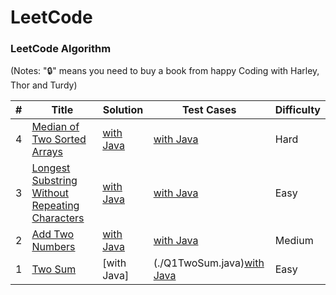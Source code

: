 LeetCode
========

### LeetCode Algorithm

(Notes: "🔒" means you need to buy a book from happy Coding with Harley, Thor and Turdy)


| # | Title | Solution | Test Cases | Difficulty |
|---| ----- | -------- | ---------- | ---------- |
|4|[Median of Two Sorted Arrays](https://leetcode.com/problems/median-of-two-sorted-arrays/)|[with Java](./logic/Q4MedianofTwoSortedArrays.java)|[with Java](./testcase/Q4TestLogic.java)|Hard|
|3|[Longest Substring Without Repeating Characters](https://leetcode.com/problems/two-sum/)|[with Java](./Q3LongestSubstringWithoutRepeatingCharacters.java)|[with Java](./Q3LongestSubstringWithoutRepeatingCharacters.java)|Easy|
|2|[Add Two Numbers](https://leetcode.com/problems/add-two-numbers/)|[with Java](./Q2AddTwoNumbers.java)|[with Java](./Q2AddTwoNumbers.java)|Medium|
|1|[Two Sum](https://leetcode.com/problems/two-sum/)|[with Java]|(./Q1TwoSum.java)[with Java](./Q1TwoSum.java)|Easy|

